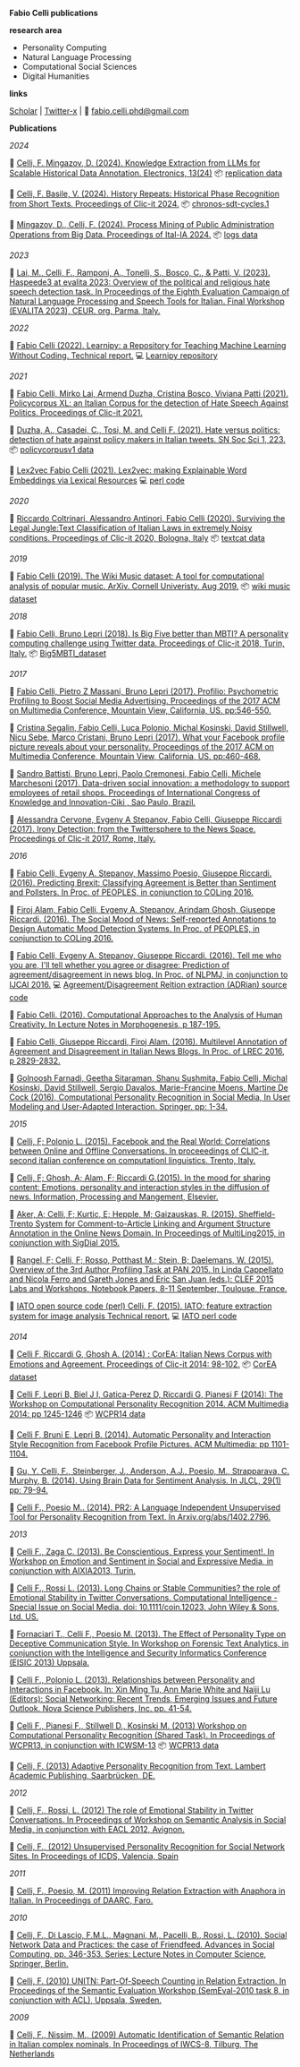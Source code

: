 **Fabio Celli publications**

**research area**
- Personality Computing
- Natural Language Processing
- Computational Social Sciences
- Digital Humanities

**links**

[Scholar](https://scholar.google.it/citations?user=ByZnr0sAAAAJ&hl=it) | [Twitter-x](https://twitter.com/facells) | 📧 fabio.celli.phd@gmail.com


**Publications**

*2024*

📄 [Celli, F. Mingazov, D. (2024). Knowledge Extraction from LLMs for Scalable Historical Data Annotation. Electronics, 13(24)](https://github.com/facells/fabio-celli-publications/blob/main/docs/2024_celli_mingazov@electronics-13-04990.pdf)  📦 [replication data](2024_histo_gen_ai_replication_data.zip)

📄 [Celli, F. Basile, V. (2024). History Repeats: Historical Phase Recognition from Short Texts. Proceedings of Clic-it 2024.](https://github.com/facells/fabio-celli-publications/blob/main/docs/2024_history_repeats_clicit24_cameraready.pdf)  📦 [chronos-sdt-cycles.1](https://github.com/facells/fabio-celli-publications/blob/main/docs/chronos-sdt-cycles.1.csv)

📄 [Mingazov, D., Celli, F. (2024). Process Mining of Public Administration Operations from Big Data. Proceedings of Ital-IA 2024.](https://github.com/facells/fabio-celli-publications/blob/main/docs/2024_sicra_bpmn_Ital_IA_cameraready.pdf) 📦 [logs data](https://github.com/facells/fabio-celli-publications/blob/main/docs/2024_logs_dataextraction.zip)

*2023*

 📄 [Lai, M., Celli, F., Ramponi, A., Tonelli, S., Bosco, C., & Patti, V. (2023). Haspeede3 at evalita 2023: Overview of the political and religious hate speech detection task. In Proceedings of the Eighth Evaluation Campaign of Natural Language Processing and Speech Tools for Italian. Final Workshop (EVALITA 2023), CEUR. org, Parma, Italy.](https://github.com/facells/fabio-celli-publications/blob/main/docs/2023_lai-al_haspeede3@evalita.pdf)

*2022*

 📄 [Fabio Celli (2022). Learnipy: a Repository for Teaching Machine Learning Without Coding. Technical report.](https://github.com/facells/fabio-celli-publications/blob/main/docs/2022_learnipy_techreport.pdf) 💻 [Learnipy repository](https://github.com/facells/learnipy)

*2021*

 📄 [Fabio Celli, Mirko Lai, Armend Duzha, Cristina Bosco, Viviana Patti (2021). Policycorpus XL: an Italian Corpus for the detection of Hate Speech Against Politics. Proceedings of Clic-it 2021.](https://github.com/facells/publications/blob/main/docs/2021_policycorpusxl@clicit21.pdf)

 📄 [Duzha, A., Casadei, C., Tosi, M. and Celli F. (2021). Hate versus politics: detection of hate against policy makers in Italian tweets. SN Soc Sci 1, 223.](https://github.com/facells/fabio-celli-publications/blob/main/docs/2021_duzha-al_hate-politics.pdf) 📦 [policycorpusv1 data](https://github.com/facells/fabio-celli-publications/blob/main/docs/policycorpus.zip)

 📄 [Lex2vec  Fabio Celli (2021). Lex2vec: making Explainable Word Embeddings via Lexical Resources](https://github.com/facells/fabio-celli-publications/blob/main/docs/2021_lex2vec.pdf) 💻 [perl code](https://github.com/facells/fabio-celli-publications/blob/main/docs/lex2vec.zip)

*2020*

 📄 [Riccardo Coltrinari, Alessandro Antinori, Fabio Celli (2020). Surviving the Legal Jungle:Text Classification of Italian Laws in extremely Noisy conditions. Proceedings of Clic-it 2020, Bologna, Italy](https://github.com/facells/fabio-celli-publications/blob/main/docs/2020_textCat@clicit20.pdf) 📦 [textcat data](https://github.com/facells/fabio-celli-publications/blob/main/docs/textcat_data.zip)

*2019*

 📄 [Fabio Celli (2019). The Wiki Music dataset: A tool for computational analysis of popular music. ArXiv. Cornell Univeristy. Aug 2019.](https://github.com/facells/fabio-celli-publications/blob/main/docs/2019_celli_musicdataset.pdf) 📦 [wiki music dataset](https://github.com/facells/fabio-celli-publications/blob/main/docs/wiki-music-dataset-v1.zip)

*2018*

 📄 [Fabio Celli, Bruno Lepri (2018). Is Big Five better than MBTI? A personality computing challenge using Twitter data. Proceedings of Clic-it 2018, Turin, Italy.](https://github.com/facells/fabio-celli-publications/blob/main/docs/2018_big5mbti_clicit18.pdf) 📦 [Big5MBTI_dataset ](https://github.com/facells/fabio-celli-publications/blob/main/docs/big5mbti_data.zip)

*2017*

 📄 [Fabio Celli, Pietro Z Massani, Bruno Lepri (2017). Profilio: Psychometric Profiling to Boost Social Media Advertising. Proceedings of the 2017 ACM on Multimedia Conference, Mountain View, California, US. pp:546-550.](https://github.com/facells/fabio-celli-publications/blob/main/docs/2017-fc-al-profilio-paperACMMM17.pdf)
 
 📄 [Cristina Segalin, Fabio Celli, Luca Polonio, Michal Kosinski, David Stillwell, Nicu Sebe, Marco Cristani, Bruno Lepri (2017). What your Facebook profile picture reveals about your personality. Proceedings of the 2017 ACM on Multimedia Conference, Mountain View, California, US. pp:460-468.](2017-segalin-al_personality-facebook-pictures-ACMMM.pdf)
 
 📄 [Sandro Battisti, Bruno Lepri, Paolo Cremonesi, Fabio Celli, Michele Marchesoni (2017). Data-driven social innovation: a methodology to support employees of retail shops. Proceedings of International Congress of Knowledge and Innovation-Ciki , Sao Paulo, Brazil.](https://github.com/facells/fabio-celli-publications/blob/main/docs/2017-sb-al-sabre-ciki.pdf)
 
 📄 [Alessandra Cervone, Evgeny A Stepanov, Fabio Celli, Giuseppe Riccardi (2017). Irony Detection: from the Twittersphere to the News Space. Proceedings of Clic-it 2017, Rome, Italy.](https://github.com/facells/fabio-celli-publications/blob/main/docs/2017ac-al-IronyDetection@clicit.pdf)

*2016*

 📄 [Fabio Celli, Evgeny A. Stepanov, Massimo Poesio, Giuseppe Riccardi. (2016). Predicting Brexit: Classifying Agreement is Better than Sentiment and Pollsters. In Proc. of PEOPLES, in conjunction to COLing 2016.](https://github.com/facells/fabio-celli-publications/blob/main/docs/2016_brexit@peoples16.pdf)
 
 📄 [Firoj Alam, Fabio Celli, Evgeny A. Stepanov, Arindam Ghosh, Giuseppe Riccardi. (2016). The Social Mood of News: Self-reported Annotations to Design Automatic Mood Detection Systems. In Proc. of PEOPLES, in conjunction to COLing 2016.](https://github.com/facells/fabio-celli-publications/blob/main/docs/2016_social-mood-news@peoples16.pdf)
 
 📄 [Fabio Celli, Evgeny A. Stepanov, Giuseppe Riccardi. (2016). Tell me who you are, I'll tell whether you agree or disagree: Prediction of agreement/disagreement in news blog. In Proc. of NLPMJ, in conjunction to IJCAI 2016.](2016_fc-al_agree@NLPMJ.pdf) 💻 [Agreement/Disagreement Reltion extraction (ADRian) source code](https://github.com/facells/fabio-celli-publications/blob/main/docs/adrian1.zip)
 
 📄 [Fabio Celli. (2016). Computational Approaches to the Analysis of Human Creativity. In Lecture Notes in Morphogenesis, p 187-195.](2016_creativity@LNiM.pdf)
 
 📄 [Fabio Celli, Giuseppe Riccardi, Firoj Alam. (2016). Multilevel Annotation of Agreement and Disagreement in Italian News Blogs. In Proc. of LREC 2016, p 2829-2832.](https://github.com/facells/fabio-celli-publications/blob/main/docs/2016_celli-al_agree-disagree-multilevel.pdf) 
 
 📄 [Golnoosh Farnadi, Geetha Sitaraman, Shanu Sushmita, Fabio Celli, Michal Kosinski, David Stillwell, Sergio Davalos, Marie-Francine Moens, Martine De Cock (2016), Computational Personality Recognition in Social Media, In User Modeling and User-Adapted Interaction. Springer. pp: 1-34.](2016_farnadi-al_personality-social@UMUAI.pdf)

*2015*

 📄 [Celli, F; Polonio L. (2015). Facebook and the Real World: Correlations between Online and Offline Conversations. In proceeedings of CLIC-it, second italian conference on computationl linguistics. Trento, Italy.](https://github.com/facells/fabio-celli-publications/blob/main/docs/2015-fb-rw@clicit-cameraready.pdf)
 
 📄 [Celli, F; Ghosh, A; Alam, F; Riccardi G.(2015). In the mood for sharing content: Emotions, personality and interaction styles in the diffusion of news. Information, Processing and Mangement, Elsevier.](https://github.com/facells/fabio-celli-publications/blob/main/docs/2016_mood-diffusion@ipm.pdf)
 
 📄 [Aker, A; Celli, F; Kurtic, E; Hepple, M; Gaizauskas, R. (2015). Sheffield-Trento System for Comment-to-Article Linking and Argument Structure Annotation in the Online News Domain. In Proceedings of MultiLing2015, in conjunction with SigDial 2015.](https://github.com/facells/fabio-celli-publications/blob/main/docs/2015-trento-sheffield@multiling.pdf)
 
 📄 [Rangel, F; Celli, F; Rosso, Potthast M.; Stein, B; Daelemans, W. (2015). Overview of the 3rd Author Profiling Task at PAN 2015. In Linda Cappellato and Nicola Ferro and Gareth Jones and Eric San Juan (eds.): CLEF 2015 Labs and Workshops, Notebook Papers, 8-11 September, Toulouse, France.](2015-pan@clef.pdf)
 
 📄 [IATO open source code (perl)  Celli, F. (2015). IATO: feature extraction system for image analysis Technical report.](https://github.com/facells/fabio-celli-publications/blob/main/docs/2015-iato@techreport.pdf) 💻 [IATO perl code](https://github.com/facells/fabio-celli-publications/blob/main/docs/iato1.zip)

*2014*

 📄 [Celli F, Riccardi G, Ghosh A. (2014) : CorEA: Italian News Corpus with Emotions and Agreement. Proceedings of Clic-it 2014: 98-102.](https://github.com/facells/fabio-celli-publications/blob/main/docs/2014-corea@clicit.pdf) 📦 [CorEA dataset](https://github.com/facells/fabio-celli-publications/blob/main/docs/CorEA.v2-final.zip)
 
 📄 [Celli F, Lepri B, Biel J I, Gatica-Perez D, Riccardi G, Pianesi F (2014): The Workshop on Computational Personality Recognition 2014. ACM Multimedia 2014: pp 1245-1246](https://github.com/facells/fabio-celli-publications/blob/main/docs/2014_wcpr-celli.pdf) 📦 [WCPR14 data](https://github.com/facells/fabio-celli-publications/blob/main/docs/wcpr14_data.zip)
 
 📄 [Celli F, Bruni E, Lepri B. (2014). Automatic Personality and Interaction Style Recognition from Facebook Profile Pictures. ACM Multimedia: pp 1101-1104.](https://github.com/facells/fabio-celli-publications/blob/main/docs/2014celli-al@acmmm.pdf)
 
 📄 [Gu, Y. Celli, F., Steinberger, J., Anderson, A.J., Poesio, M., Strapparava, C. Murphy, B. (2014). Using Brain Data for Sentiment Analysis. In JLCL, 29(1) pp: 79-94.](https://github.com/facells/fabio-celli-publications/blob/main/docs/2014yg-al_brainsent@jlcl.pdf)
 
 📄 [Celli F., Poesio M.. (2014). PR2: A Language Independent Unsupervised Tool for Personality Recognition from Text. In Arxiv.org/abs/1402.2796.](https://github.com/facells/fabio-celli-publications/blob/main/docs/2014_fc_pr2@arxiv.pdf)
 

*2013*

 📄 [Celli F., Zaga C. (2013). Be Conscientious, Express your Sentiment!. In Workshop on Emotion and Sentiment in Social and Expressive Media, in conjunction with AIXIA2013, Turin.](https://github.com/facells/fabio-celli-publications/blob/main/docs/2013-fc-cz-pers-sentiment@essem.pdf)
 
 📄 [Celli F., Rossi L. (2013). Long Chains or Stable Communities? the role of Emotional Stability in Twitter Conversations. Computational Intelligence - Special Issue on Social Media.  doi: 10.1111/coin.12023. John Wiley & Sons, Ltd. US.](https://github.com/facells/fabio-celli-publications/blob/main/docs/2013fc-lr-extended@ci.pdf)
 
 📄 [Fornaciari T., Celli F., Poesio M. (2013). The Effect of Personality Type on Deceptive Communication Style. In Workshop on Forensic Text Analytics, in conjunction with the Intelligence and Security Informatics Conference (EISIC 2013) Uppsala.](https://github.com/facells/fabio-celli-publications/blob/main/docs/2013-tf-al-decep@fortan.pdf)
 
 📄 [Celli F., Polonio L. (2013). Relationships between Personality and Interactions in Facebook. In: Xin Ming Tu, Ann Marie White and Naiji Lu (Editors): Social Networking: Recent Trends, Emerging Issues and Future Outlook. Nova Science Publishers, Inc. pp. 41-54.](https://github.com/facells/fabio-celli-publications/blob/main/docs/2013-fc-lp-pr-fb-@nova.pdf)
 
 📄 [Celli F., Pianesi F., Stillwell D., Kosinski M. (2013) Workshop on Computational Personality Recognition (Shared Task). In Proceedings of WCPR13, in conjunction with ICWSM-13](https://github.com/facells/fabio-celli-publications/blob/main/docs/2013_celli_wcpr13.pdf) 📦 [WCPR13 data](https://github.com/facells/fabio-celli-publications/blob/main/docs/wcpr13_myp_final-dist.zip)
 
 📘 [Celli, F. (2013) Adaptive Personality Recognition from Text. Lambert Academic Publishing, Saarbrücken, DE.](https://www.amazon.com/Adaptive-Personality-Recognition-Fabio-Celli/dp/365935404X)

*2012*

 📄 [Celli, F., Rossi, L. (2012) The role of Emotional Stability in Twitter Conversations. In Proceedings of Workshop on Semantic Analysis in Social Media, in conjunction with EACL 2012, Avignon.](https://github.com/facells/fabio-celli-publications/blob/main/docs/2012_fc-lr_twitter-emo.pdf)
 
 📄 [Celli, F., (2012) Unsupervised Personality Recognition for Social Network Sites. In Proceedings of ICDS, Valencia, Spain](https://github.com/facells/fabio-celli-publications/blob/main/docs/2012_celli_icds.pdf)

*2011*

 📄 [Celli, F., Poesio, M. (2011) Improving Relation Extraction with Anaphora in Italian. In Proceedings of DAARC, Faro.](https://github.com/facells/fabio-celli-publications/blob/main/docs/2011_fc-mp@daarc.pdf)

*2010*

 📄 [Celli, F., Di Lascio, F.M.L., Magnani, M., Pacelli, B., Rossi, L. (2010). Social Network Data and Practices: the case of Friendfeed. Advances in Social Computing, pp. 346-353. Series: Lecture Notes in Computer Science, Springer, Berlin.](https://github.com/facells/fabio-celli-publications/blob/main/docs/2010_fc-al_sigsna_sbp.pdf)
 
 📄 [Celli, F. (2010) UNITN: Part-Of-Speech Counting in Relation Extraction. In Proceedings of the Semantic Evaluation Workshop (SemEval-2010 task 8, in conjunction with ACL), Uppsala, Sweden.](https://github.com/facells/fabio-celli-publications/blob/main/docs/2010_fc_semeval8.pdf)

*2009*

 📄 [Celli, F., Nissim, M., (2009) Automatic Identification of Semantic Relation in Italian complex nominals, In Proceedings of IWCS-8, Tilburg, The Netherlands](https://github.com/facells/fabio-celli-publications/blob/main/docs/2009_fc-mn-r-cn_iwcs.pdf)


<!---
facells/facells is a ✨ special ✨ repository because its `README.md` (this file) appears on your GitHub profile.
You can click the Preview link to take a look at your changes.
--->
